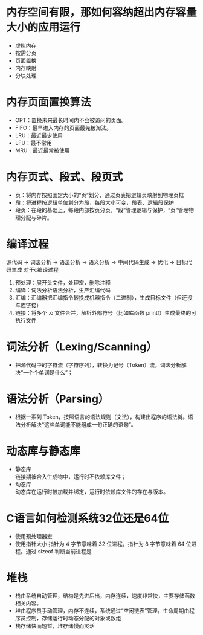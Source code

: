 # 内存空间有限，那如何容纳超出内存容量大小的应用运行  
- 虚拟内存 
- 按需分页  
- 页面置换  
- 内存映射  
- 分块处理  

# 内存页面置换算法  
- OPT：置换未来最长时间内不会被访问的页面。
- FIFO：最早进入内存的页面最先被淘汰。
- LRU：最近最少使用
- LFU：最不常用
- MRU：最近最常被使用  

# 内存页式、段式、段页式
- 页：将内存按照固定大小的“页”划分，通过页表把逻辑页映射到物理页框
- 段：将进程按逻辑单位划分为段，每段大小可变，段表、逻辑段保护
- 段页：在段的基础上，每段内部按页分页，“段”管理逻辑与保护，“页”管理物理分配与碎片。

# 编译过程
源代码 → 词法分析 → 语法分析 → 语义分析 → 中间代码生成 → 优化 → 目标代码生成
对于c编译过程  
1. 预处理：展开头文件，处理宏，删除注释
2. 编译：词法分析语法分析，生产汇编代码  
3. 汇编：汇编器把汇编指令转换成机器指令（二进制），生成目标文件（但还没与库链接）
4. 链接：将多个 .o 文件合并，解析外部符号（比如库函数 printf）生成最终的可执行文件
# 词法分析（Lexing/Scanning）
- 把源代码中的字符流（字符序列），转换为记号（Token）流。词法分析解决“一个个单词是什么”；
# 语法分析（Parsing）
- 根据一系列 Token，按照语言的语法规则（文法），构建出程序的语法树。语法分析解决“这些单词能不能组成一句正确的语句”。  

# 动态库与静态库  
- 静态库   
链接期被合入生成物中，运行时不依赖库文件；
- 动态库  
动态库在运行时被加载并绑定，运行时依赖库文件的存在与版本。

# C语言如何检测系统32位还是64位  
- 使用预处理器宏
- 使用指针大小
指针为 4 字节意味着 32 位进程，指针为 8 字节意味着 64 位进程。通过 sizeof 判断当前进程是

# 堆栈 
- 栈由系统自动管理，结构是先进后出，内存连续，速度非常快，主要存储函数相关内容。
- 堆由程序员手动管理，内存不连续，系统通过“空闲链表”管理，生命周期由程序员控制，存储运行时动态分配的对象或数组
- 栈存储快而短暂，堆存储慢而灵活    


